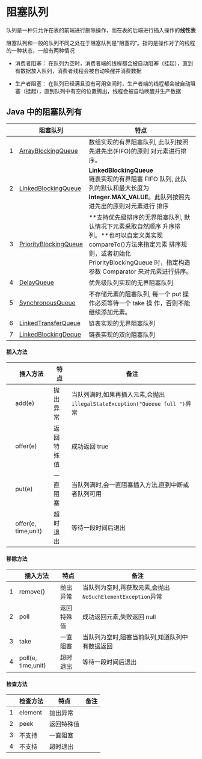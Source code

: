 # 阻塞队列

队列是一种只允许在表的前端进行删除操作，而在表的后端进行插入操作的**线性表**

阻塞队列和一般的队列不同之处在于阻塞队列是“阻塞的”。指的是操作对了的线程的一种状态，一般有两种情况

- 消费者阻塞： 在队列为空时，消费者端的线程都会被自动阻塞（挂起），直到有数据放入队列，消费者线程会被自动唤醒并消费数据

- 生产者阻塞： 在队列已经满且没有可用空间时，生产者端的线程都会被自动阻塞（挂起），直到队列中有空的位置腾出，线程会被自动唤醒并生产数据


## Java 中的阻塞队列有

|      | 阻塞队列                                              | 特点                                                         |
| ---- | ----------------------------------------------------- | ------------------------------------------------------------ |
| 1    | [ArrayBlockingQueue](041-ArrayBlockingQueue.md)       | 数组实现的有界阻塞队列, 此队列按照先进先出(FIFO)的原则 对元素进行排序。 |
| 2    | [LinkedBlockingQueue](042-LinkedBlockingQueue.md)     | **LinkedBlockingQueue**<br/>链表实现的有界阻塞 FIFO 队列, 此队列的默认和最大长度为 **Integer.MAX_VALUE**。此队列按照先进先出的原则对元素进行 排序 |
| 3    | [PriorityBlockingQueue](043-PriorityBlockingQueue.md) | **支持优先级排序的无界阻塞队列, 默认情况下元素采取自然顺序 升序排列。**也可以自定义类实现 compareTo()方法来指定元素 排序规则，或者初始化 PriorityBlockingQueue 时，指定构造 参数 Comparator 来对元素进行排序。 |
| 4    | [DelayQueue](045-DelayQueue.md)                       | 优先级队列实现的无界阻塞队列                                 |
| 5    | [SynchronousQueue](046-SynchronousQueue.md)           | 不存储元素的阻塞队列, 每一个 put 操作必须等待一个 take 操 作，否则不能继续添加元素。 |
| 6    | [LinkedTransferQueue](047-LinkedTransferQueue.md)     | 链表实现的无界阻塞队列                                       |
| 7    | [LinkedBlockingDeque](048-LinkedBlockingDeque.md)     | 链表实现的双向阻塞队列                                       |

#### 插入方法

|      | 插入方法            | 特点       | 备注                                                         |
| ---- | ------------------- | ---------- | ------------------------------------------------------------ |
|      | add(e)              | 抛出异常   | 当队列满时,如果再插入元素,会抛出`illegalStateException("Queeue full ")`异常 |
|      | offer(e)            | 返回特殊值 | 成功返回 true                                                |
|      | put(e)              | 一直阻塞   | 当队列满时,会一直阻塞插入方法,直到中断或者队列可用           |
|      | offer(e, time,unit) | 超时退出   | 等待一段时间后退出                                           |

#### 移除方法

|      | 插入方法           | 特点       | 备注                                                       |
| ---- | ------------------ | ---------- | ---------------------------------------------------------- |
| 1    | remove()           | 抛出异常   | 当队列为空时,再获取元素,会抛出`NoSuchElementException`异常 |
| 2    | poll               | 返回特殊值 | 成功返回元素,失败返回 null                                 |
| 3    | take               | 一直阻塞   | 当队列为空时,阻塞当前队列,知道队列中有数据返回             |
| 4    | poll(e, time,unit) | 超时退出   | 等待一段时间后退出                                         |

#### 检查方法

|      | 检查方法 | 特点       | 备注 |
| ---- | -------- | ---------- | ---- |
| 1    | element  | 抛出异常   |      |
| 2    | peek     | 返回特殊值 |      |
| 3    | 不支持   | 一直阻塞   |      |
| 4    | 不支持   | 超时退出   |      |